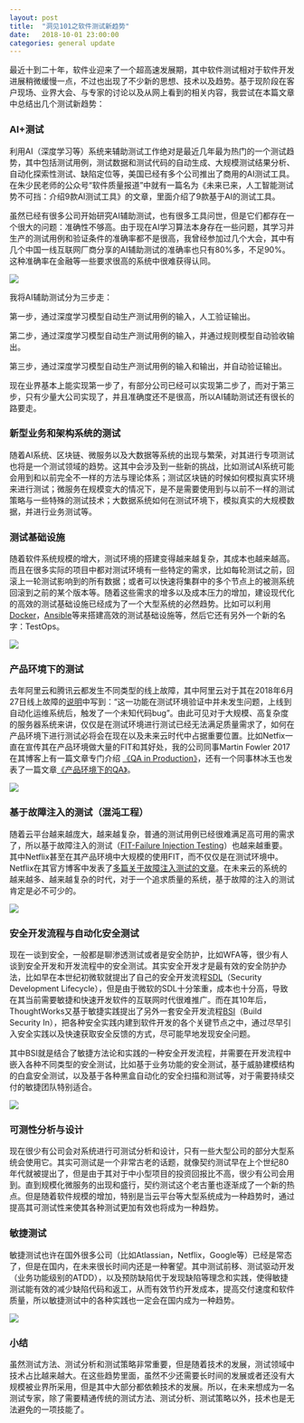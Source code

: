 ```yaml
---
layout: post
title:  "洞见101之软件测试新趋势"
date:   2018-10-01 23:00:00
categories: general update
---
```


最近十到二十年，软件业迎来了一个超高速发展期，其中软件测试相对于软件开发进展稍微缓慢一点，不过也出现了不少新的思想、技术以及趋势。基于现阶段在客户现场、业界大会、与专家的讨论以及从网上看到的相关内容，我尝试在本篇文章中总结出几个测试新趋势：

### AI+测试
利用AI（深度学习等）系统来辅助测试工作绝对是最近几年最为热门的一个测试趋势，其中包括测试用例，测试数据和测试代码的自动生成、大规模测试结果分析、自动化探索性测试、缺陷定位等，美国已经有多个公司推出了商用的AI测试工具。在朱少民老师的公众号“软件质量报道”中就有一篇名为《未来已来，人工智能测试势不可挡：介绍9款AI测试工具》的文章，里面介绍了9款基于AI的测试工具。

虽然已经有很多公司开始研究AI辅助测试，也有很多工具问世，但是它们都存在一个很大的问题：准确性不够高。由于现在AI学习算法本身存在一些问题，其学习并生产的测试用例和验证条件的准确率都不是很高，我曾经参加过几个大会，其中有几个中国一线互联网厂商分享的AI辅助测试的准确率也只有80%多，不足90%。这种准确率在金融等一些要求很高的系统中很难获得认同。

[![](https://insights.thoughtworks.cn/wp-content/uploads/2019/07/1-2.jpg)](https://insights.thoughtworks.cn/wp-content/uploads/2019/07/1-2.jpg)

我将AI辅助测试分为三步走：

第一步，通过深度学习模型自动生产测试用例的输入，人工验证输出。

第二步，通过深度学习模型自动生产测试用例的输入，并通过规则模型自动验收输出。

第三步，通过深度学习模型自动生产测试用例的输入和输出，并自动验证输出。

现在业界基本上能实现第一步了，有部分公司已经可以实现第二步了，而对于第三步，只有少量大公司实现了，并且准确度还不是很高，所以AI辅助测试还有很长的路要走。

### 新型业务和架构系统的测试
随着AI系统、区块链、微服务以及大数据等系统的出现与繁荣，对其进行专项测试也将是一个测试领域的趋势。这其中会涉及到一些新的挑战，比如测试AI系统可能会用到和以前完全不一样的方法与理论体系；测试区块链的时候如何模拟真实环境来进行测试；微服务在规模变大的情况下，是不是需要使用到与以前不一样的测试策略与一些特殊的测试技术；大数据系统如何在测试环境下，模拟真实的大规模数据，并进行业务测试等。

### 测试基础设施
随着软件系统规模的增大，测试环境的搭建变得越来越复杂，其成本也越来越高。而且在很多实际的项目中都对测试环境有一些特定的需求，比如每轮测试之前，回滚上一轮测试影响到的所有数据；或者可以快速将集群中的多个节点上的被测系统回滚到之前的某个版本等。随着这些需求的增多以及成本压力的增加，建设现代化的高效的测试基础设施已经成为了一个大型系统的必然趋势。比如可以利用[Docker](https://www.docker.com/)，[Ansible](https://www.ansible.com/)等来搭建高效的测试基础设施等，然后它还有另外一个新的名字：TestOps。

[![](https://insights.thoughtworks.cn/wp-content/uploads/2019/07/3-4.png)](https://insights.thoughtworks.cn/wp-content/uploads/2019/07/3-4.png)

### 产品环境下的测试
去年阿里云和腾讯云都发生不同类型的线上故障，其中阿里云对于其在2018年6月27日线上故障的[说明](https://yq.aliyun.com/articles/603866)中写到：“这一功能在测试环境验证中并未发生问题，上线到自动化运维系统后，触发了一个未知代码bug”。由此可见对于大规模、高复杂度的服务器系统来讲，仅仅是在测试环境进行测试已经无法满足质量需求了，如何在产品环境下进行测试必将会在现在以及未来云时代中占据重要位置。比如Netfix一直在宣传其在产品环境做大量的FIT和其好处，我的公司同事Martin Fowler 2017在其博客上有一篇文章专门介绍 [《QA in Production》](https://martinfowler.com/articles/qa-in-production.html)，还有一个同事林冰玉也发表了一篇文章[《产品环境下的QA》](https://insights.thoughtworks.cn/qa-in-production-practice/)。

[![](https://insights.thoughtworks.cn/wp-content/uploads/2019/07/4-3.png)](https://insights.thoughtworks.cn/wp-content/uploads/2019/07/4-3.png)

### 基于故障注入的测试（混沌工程）
随着云平台越来越庞大，越来越复杂，普通的测试用例已经很难满足高可用的需求了，所以基于故障注入的测试（[FIT-Failure Injection Testing](https://medium.com/netflix-techblog/fit-failure-injection-testing-35d8e2a9bb2)）也越来越重要。其中Netflix甚至在其产品环境中大规模的使用FIT，而不仅仅是在测试环境中。Netflix在其官方博客中发表了[多篇关于故障注入测试的文章](https://medium.com/netflix-techblog)。在未来云的系统的越来越多、越来越复杂的时代，对于一个追求质量的系统，基于故障的注入的测试肯定是必不可少的。

[![](https://insights.thoughtworks.cn/wp-content/uploads/2019/07/5-Netflix.jpeg)](https://insights.thoughtworks.cn/wp-content/uploads/2019/07/5-Netflix.jpeg)

### 安全开发流程与自动化安全测试

现在一谈到安全，一般都是聊渗透测试或者是安全防护，比如WFA等，很少有人谈到安全开发和开发流程中的安全测试。其实安全开发才是最有效的安全防护办法，比如早在本世纪初微软就提出了自己的安全开发流程[SDL](https://www.microsoft.com/en-us/sdl)（Security Development Lifecycle），但是由于微软的SDL十分笨重，成本也十分高，导致在其当前需要敏捷和快速开发软件的互联网时代很难推广。而在其10年后，ThoughtWorks又基于敏捷实践提出了另外一套安全开发流程[BSI](https://www.buildsecurityin.net/)（Build Security In），把各种安全实践内建到软件开发的各个关键节点之中，通过尽早引入安全实践以及快速获取安全反馈的方式，尽可能早地发现安全问题。

其中BSI就是结合了敏捷方法论和实践的一种安全开发流程，并需要在开发流程中嵌入各种不同类型的安全测试，比如基于业务功能的安全测试，基于威胁建模结构的白盒安全测试，以及基于各种黑盒自动化的安全扫描和测试等，对于需要持续交付的敏捷团队特别适合。

[![](https://insights.thoughtworks.cn/wp-content/uploads/2019/07/6-1.png)](https://insights.thoughtworks.cn/wp-content/uploads/2019/07/6-1.png)

### 可测性分析与设计
现在很少有公司会对系统进行可测试分析和设计，只有一些大型公司的部分大型系统会使用它。其实可测试是一个非常古老的话题，就像契约测试早在上个世纪80年代就被提出了，但是由于其对于中小型项目的投资回报比不高，很少有公司会用到。直到规模化微服务的出现和盛行，契约测试这个老古董也逐渐成了一个新的热点。但是随着软件规模的增加，特别是当云平台等大型系统成为一种趋势时，通过提高其可测试性来使其各种测试更加有效也将成为一种趋势。

### 敏捷测试
敏捷测试也许在国外很多公司（比如Atlassian，Netflix，Google等）已经是常态了，但是在国内，在未来很长时间内还是一种奢望。其中测试前移、测试驱动开发（业务功能级别的ATDD），以及预防缺陷优于发现缺陷等理念和实践，使得敏捷测试能有效的减少缺陷代码和返工，从而有效节约开发成本，提高交付速度和软件质量，所以敏捷测试中的各种实践也一定会在国内成为一种趋势。

[![](https://insights.thoughtworks.cn/wp-content/uploads/2019/07/7-1.jpg)](https://insights.thoughtworks.cn/wp-content/uploads/2019/07/7-1.jpg)

### 小结
虽然测试方法、测试分析和测试策略非常重要，但是随着技术的发展，测试领域中技术占比越来越大。在这些趋势里面，虽然不少还需要长时间的发展或者还没有大规模被业界所采用，但是其中大部分都依赖技术的发展。所以，在未来想成为一名测试专家，除了需要精通传统的测试方法、测试分析、测试策略以外，技术也是无法避免的一项技能了。
